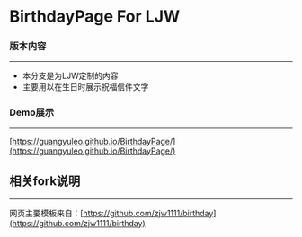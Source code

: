 # BirthdayPage For LJW

### 版本内容

---
* 本分支是为LJW定制的内容
* 主要用以在生日时展示祝福信件文字

### Demo展示

---
[https://guangyuleo.github.io/BirthdayPage/](https://guangyuleo.github.io/BirthdayPage/)

## 相关fork说明

---
网页主要模板来自：[https://github.com/zjw1111/birthday](https://github.com/zjw1111/birthday)

